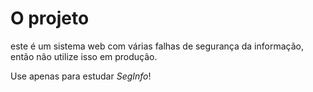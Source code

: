 # O projeto

este é um sistema web com várias falhas de
segurança da informação, então não utilize
isso em produção.

Use apenas para estudar *SegInfo*!